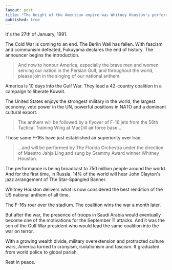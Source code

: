 ```yaml
---
layout: post
title: "The height of the American empire was Whitney Houston's performance at the 1991 Super Bowl"
published: true
---
```


It's the 27th of January, 1991.

The Cold War is coming to an end.
The Berlin Wall has fallen.
With fascism and communism defeated, Fukuyama declares the end of history.
The announcer begins the introduction.

> And now to honour America, especially the brave men and women serving our nation in the Persian Gulf, and throughout the world, please join in the singing of our national anthem.

America is 10 days into the Gulf War.
They lead a 42-country coalition in a campaign to liberate Kuwait.

The United States enjoys the strongest military in the world, the largest economy, veto power in the UN, powerful positions in NATO and a dominant cultural export.

> The anthem will be followed by a flyover of F-16 jets from the 56th Tactical Training Wing at MacDill air force base...

Those same F-16s have just established air superiority over Iraq.

> ...and will be performed by The Florida Orchestra under the direction of Maestro Jahja Ling and sung by Grammy Award winner Whitney Houston.

The performance is being broadcast to 750 million people around the world.
And for the first time, in Russia.
14% of the world will hear John Clayton's jazz arrangement of The Star-Spangled Banner.

Whitney Houston delivers what is now considered the best rendition of the US national anthem of all time.

The F-16s roar over the stadium.
The coalition wins the war a month later.

But after the war, the presence of troops in Saudi Arabia would eventually become one of the motivations for the September 11 attacks.
And it was the son of the Gulf War president who would lead the same coalition into the war on terror.

With a growing wealth divide, military overextension and protracted culture wars, America turned to cronyism, isolationism and fascism.
It graduated from world police to global pariah.

Rest in peace.
